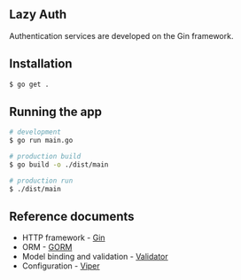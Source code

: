 ## Lazy Auth
Authentication services are developed on the Gin framework.

## Installation
```bash
$ go get .
```

## Running the app
```bash
# development
$ go run main.go

# production build
$ go build -o ./dist/main

# production run
$ ./dist/main
```

## Reference documents
- HTTP framework - [Gin](https://gin-gonic.com/docs/)
- ORM - [GORM](https://gorm.io/docs/)
- Model binding and validation - [Validator](https://github.com/go-playground/validator)
- Configuration - [Viper](https://github.com/spf13/viper)